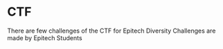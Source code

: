# CTF
There are few challenges of the CTF for Epitech Diversity
Challenges are made by Epitech Students

